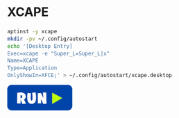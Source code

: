 # XCAPE
```bash
aptinst -y xcape
mkdir -pv ~/.config/autostart
echo '[Desktop Entry]
Exec=xcape -e "Super_L=Super_L|x"
Name=XCAPE
Type=Application
OnlyShowIn=XFCE;' > ~/.config/autostart/xcape.desktop
```
[![bashrun](../images/bashrun.png)](br:xcape)
